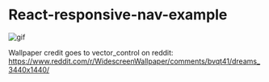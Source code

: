 # React-responsive-nav-example

![gif](nav.gif)

Wallpaper credit goes to vector_control on reddit:
https://www.reddit.com/r/WidescreenWallpaper/comments/bvqt41/dreams_3440x1440/

